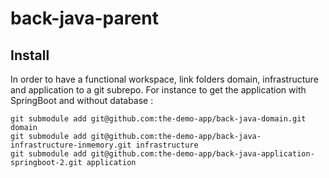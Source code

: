 # back-java-parent

## Install
In order to have a functional workspace, link folders domain, infrastructure and application to a git subrepo. For instance to get the application with SpringBoot and without database :
```
git submodule add git@github.com:the-demo-app/back-java-domain.git domain
git submodule add git@github.com:the-demo-app/back-java-infrastructure-inmemory.git infrastructure
git submodule add git@github.com:the-demo-app/back-java-application-springboot-2.git application
```